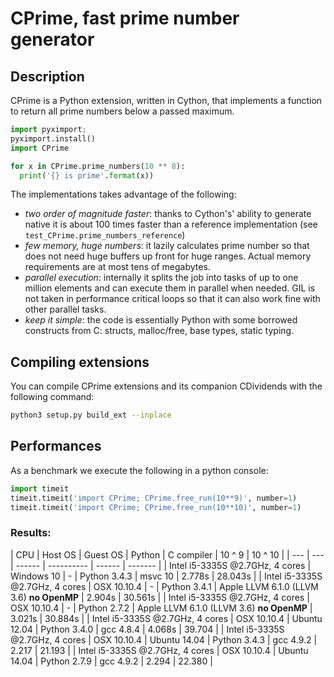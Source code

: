 # CPrime, fast prime number generator

## Description

CPrime is a Python extension, written in Cython, that implements a function to
return all prime numbers below a passed maximum.

```python
import pyximport;
pyximport.install()
import CPrime

for x in CPrime.prime_numbers(10 ** 8):
  print('{} is prime'.format(x))
```

The implementations takes advantage of the following:
- *two order of magnitude faster*: thanks to Cython's' ability to generate
  native it is about 100 times faster than a reference implementation (see
  `test_CPrime.prime_numbers_reference`)
- *few memory, huge numbers*: it lazily calculates prime number so that
  does not need huge buffers up front for huge ranges. Actual memory
  requirements are at most tens of megabytes.
- *parallel execution*: internally it splits the job into tasks of up to one
  million elements and can execute them in parallel when needed. GIL is not
  taken in performance critical loops so that it can also work fine with other
  parallel tasks.
- *keep it simple*: the code is essentially Python with some borrowed
  constructs from C: structs, malloc/free, base types, static typing.


## Compiling extensions


You can compile CPrime extensions and its companion CDividends with the
following command:


```sh
python3 setup.py build_ext --inplace
```


## Performances

As a benchmark we execute the following in a python console:

```python
import timeit
timeit.timeit('import CPrime; CPrime.free_run(10**9)', number=1)
timeit.timeit('import CPrime; CPrime.free_run(10**10)', number=1)
```

### Results:

| CPU | Host OS | Guest OS | Python | C compiler | 10 ^ 9 | 10 ^ 10 |
| --- | --- | ------ | ---------- | ------ | ------- |
| Intel i5-3335S @2.7GHz, 4 cores | Windows 10 | - | Python 3.4.3 | msvc 10 | 2.778s | 28.043s |
| Intel i5-3335S @2.7GHz, 4 cores | OSX 10.10.4 | - | Python 3.4.1 | Apple LLVM 6.1.0 (LLVM 3.6) **no OpenMP** | 2.904s | 30.561s |
| Intel i5-3335S @2.7GHz, 4 cores | OSX 10.10.4 | - | Python 2.7.2 | Apple LLVM 6.1.0 (LLVM 3.6) **no OpenMP** | 3.021s | 30.884s |
| Intel i5-3335S @2.7GHz, 4 cores | OSX 10.10.4 | Ubuntu 12.04 | Python 3.4.0 | gcc 4.8.4 | 4.068s | 39.704 |
| Intel i5-3335S @2.7GHz, 4 cores | OSX 10.10.4 | Ubuntu 14.04 | Python 3.4.3 | gcc 4.9.2 | 2.217 | 21.193 |
| Intel i5-3335S @2.7GHz, 4 cores | OSX 10.10.4 | Ubuntu 14.04 | Python 2.7.9 | gcc 4.9.2 | 2.294 | 22.380 |

